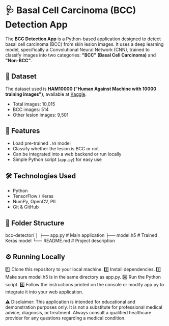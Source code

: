 # 🩺 Basal Cell Carcinoma (BCC) Detection App

The **BCC Detection App** is a Python-based application designed to detect basal cell carcinoma (BCC) from skin lesion images. It uses a deep learning model, specifically a Convolutional Neural Network (CNN), trained to classify images into two categories: **"BCC" (Basal Cell Carcinoma)** and **"Non-BCC"**.

## 📄 Dataset

The dataset used is **HAM10000 ("Human Against Machine with 10000 training images")**, available at [Kaggle](https://www.kaggle.com/datasets/kmader/skin-cancer-mnist-ham10000).

- Total images: 10,015
- BCC images: 514
- Other lesion images: 9,501

## 🚀 Features

- Load pre-trained `.h5` model
- Classify whether the lesion is BCC or not
- Can be integrated into a web backend or run locally
- Simple Python script (`app.py`) for easy use

## 🛠 Technologies Used

- Python
- TensorFlow / Keras
- NumPy, OpenCV, PIL
- Git & GitHub

## 📁 Folder Structure

bcc-detector/
│
├── app.py            # Main application
├── model.h5          # Trained Keras model
└── README.md         # Project description

## ⚙️ Running Locally
1️⃣ Clone this repository to your local machine.
2️⃣ Install dependencies.
3️⃣ Make sure model.h5 is in the same directory as app.py.
4️⃣ Run the Python script.
5️⃣ Follow the instructions printed on the console or modify app.py to integrate it into your web application.

⚠️ Disclaimer: This application is intended for educational and demonstration purposes only. It is not a substitute for professional medical advice, diagnosis, or treatment. Always consult a qualified healthcare provider for any questions regarding a medical condition.

